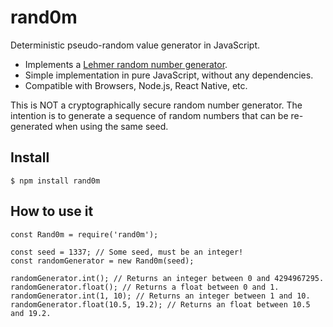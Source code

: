 # rand0m

Deterministic pseudo-random value generator in JavaScript.

* Implements a [Lehmer random number generator](https://en.wikipedia.org/wiki/Lehmer_random_number_generator).
* Simple implementation in pure JavaScript, without any dependencies.
* Compatible with Browsers, Node.js, React Native, etc.

This is NOT a cryptographically secure random number generator.
The intention is to generate a sequence of random numbers that can be
re-generated when using the same seed.

## Install

```
$ npm install rand0m
```

## How to use it

```
const Rand0m = require('rand0m');

const seed = 1337; // Some seed, must be an integer!
const randomGenerator = new Rand0m(seed);

randomGenerator.int(); // Returns an integer between 0 and 4294967295.
randomGenerator.float(); // Returns a float between 0 and 1.
randomGenerator.int(1, 10); // Returns an integer between 1 and 10.
randomGenerator.float(10.5, 19.2); // Returns an float between 10.5 and 19.2.
```

